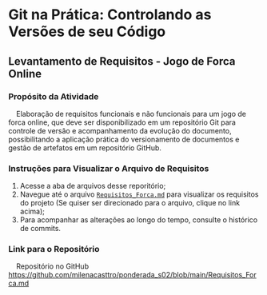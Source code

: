 # Git na Prática: Controlando as Versões de seu Código

## Levantamento de Requisitos - Jogo de Forca Online

### Propósito da Atividade

&nbsp;&nbsp;&nbsp;&nbsp;Elaboração de requisitos funcionais e não funcionais para um jogo de forca online, que deve ser disponibilizado em um repositório Git para controle de versão e acompanhamento da evolução do documento, possibilitando a aplicação prática do versionamento de documentos e gestão de artefatos em um repositório GitHub.

### Instruções para Visualizar o Arquivo de Requisitos

1. Acesse a aba de arquivos desse reporitório;
2. Navegue até o arquivo [`Requisitos_Forca.md`](Requisitos_Forca.md) para visualizar os requisitos do projeto (Se quiser ser direcionado para o arquivo, clique no link acima);
3. Para acompanhar as alterações ao longo do tempo, consulte o histórico de commits.


### Link para o Repositório

&nbsp;&nbsp;&nbsp;&nbsp;Repositório no GitHub https://github.com/milenacasttro/ponderada_s02/blob/main/Requisitos_Forca.md
